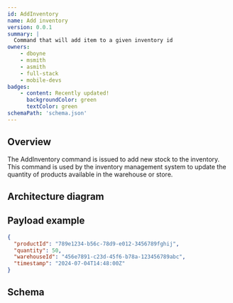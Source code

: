```yaml
---
id: AddInventory
name: Add inventory
version: 0.0.1
summary: |
  Command that will add item to a given inventory id
owners:
    - dboyne
    - msmith
    - asmith
    - full-stack
    - mobile-devs
badges:
    - content: Recently updated!
      backgroundColor: green
      textColor: green
schemaPath: 'schema.json'
---
```


## Overview

The AddInventory command is issued to add new stock to the inventory. This command is used by the inventory management system to update the quantity of products available in the warehouse or store.

## Architecture diagram

<NodeGraph/>

## Payload example

```json title="Payload example"
{
  "productId": "789e1234-b56c-78d9-e012-3456789fghij",
  "quantity": 50,
  "warehouseId": "456e7891-c23d-45f6-b78a-123456789abc",
  "timestamp": "2024-07-04T14:48:00Z"
}

```

## Schema

<Schema file="schema.json"/>
